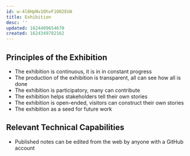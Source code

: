 ```yaml
---
id: w-4l8HpNv1OhvF1O02EUA
title: Exhibition
desc: ''
updated: 1624409654670
created: 1624349782162
---
```


## Principles of the Exhibition

- The exhibition is continuous, it is in in constant progress
- The production of the exhibition is transparent, all can see how all is done
- The exhibition is participatory, many can contribute
- The exhibition helps stakeholders tell their own stories
- The exhibition is open-ended, visitors can construct their own stories
- The exhibition as a seed for future work

## Relevant Technical Capabilities

- Published notes can be edited from the web by anyone with a GitHub account